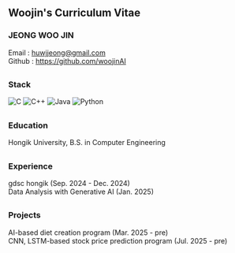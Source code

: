 ## Woojin's Curriculum Vitae


### JEONG WOO JIN
Email : huwjjeong@gmail.com </br>
Github : [https://github.com/woojinAI  ](https://github.com/huwjjeong/huwjjeong.git) </br>
##

### Stack
![C](https://img.shields.io/badge/c-%2300599C.svg?style=for-the-badge&logo=c&logoColor=white)
![C++](https://img.shields.io/badge/c++-%2300599C.svg?style=for-the-badge&logo=c%2B%2B&logoColor=white)
![Java](https://img.shields.io/badge/java-%23ED8B00.svg?style=for-the-badge&logo=openjdk&logoColor=white)
![Python](https://img.shields.io/badge/python-3670A0?style=for-the-badge&logo=python&logoColor=ffdd54)
##

### Education
Hongik University, B.S. in Computer Engineering 
##
### Experience
gdsc hongik (Sep. 2024 - Dec. 2024) </br>
Data Analysis with Generative AI (Jan. 2025)
##
### Projects
AI-based diet creation program (Mar. 2025 - pre) </br>
CNN, LSTM-based stock price prediction program (Jul. 2025 - pre)

